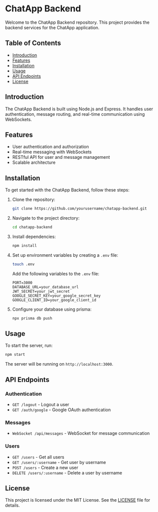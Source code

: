 # ChatApp Backend

Welcome to the ChatApp Backend repository. This project provides the backend services for the ChatApp application.

## Table of Contents

- [Introduction](#introduction)
- [Features](#features)
- [Installation](#installation)
- [Usage](#usage)
- [API Endpoints](#api-endpoints)
- [License](#license)

## Introduction

The ChatApp Backend is built using Node.js and Express. It handles user authentication, message routing, and real-time communication using WebSockets.

## Features

- User authentication and authorization
- Real-time messaging with WebSockets
- RESTful API for user and message management
- Scalable architecture

## Installation

To get started with the ChatApp Backend, follow these steps:

1. Clone the repository:
    ```sh
    git clone https://github.com/yourusername/chatapp-backend.git
    ```
2. Navigate to the project directory:
    ```sh
    cd chatapp-backend
    ```
3. Install dependencies:
    ```sh
    npm install
    ```
4. Set up environment variables by creating a `.env` file:
    ```sh
    touch .env
    ```
    Add the following variables to the `.env` file:
    ```
    PORT=3000
    DATABASE_URL=your_database_url
    JWT_SECRET=your_jwt_secret
    GOOGLE_SECRET_KEY=your_google_secret_key
    GOOGLE_CLIENT_ID=your_google_client_id
    ```
5. Configure your database using prisma:
    ```sh
    npx prisma db push
    ```

## Usage

To start the server, run:
```sh
npm start
```
The server will be running on `http://localhost:3000`.

## API Endpoints

### Authentication

- `GET /logout` - Logout a user
- `GET /auth/google` - Google OAuth authentication

### Messages

- `WebSocket /api/messages` - WebSocket for message communication

### Users

- `GET /users` - Get all users
- `GET /users/:username` - Get user by username
- `POST /users` - Create a new user
- `DELETE /users/:username` - Delete a user by username


## License

This project is licensed under the MIT License. See the [LICENSE](LICENSE) file for details.